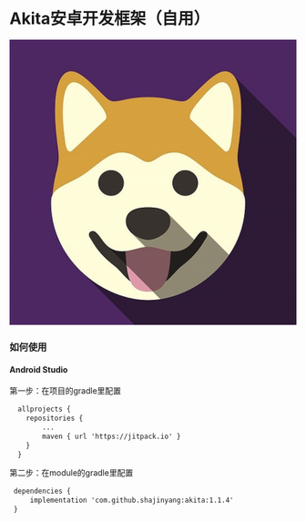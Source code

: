 # Akita安卓开发框架（自用）
![](timg.jpg)
### 如何使用

#### Android Studio

第一步：在项目的gradle里配置

      allprojects {
        repositories {
            ...
            maven { url 'https://jitpack.io' }
        }
      }

第二步：在module的gradle里配置

     dependencies {
         implementation 'com.github.shajinyang:akita:1.1.4'
     }
















